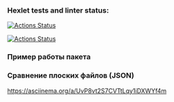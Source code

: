 ### Hexlet tests and linter status:
[![Actions Status](https://github.com/zvv1287/python-project-50/actions/workflows/hexlet-check.yml/badge.svg)](https://github.com/zvv1287/python-project-50/actions)

[![Actions Status](https://github.com/zvv1287/python-project-50/workflows/hexlet-check/badge.svg)](https://github.com/zvv1287/python-project-50/actions)

### Пример работы пакета
### Сравнение плоских файлов (JSON)
https://asciinema.org/a/UvP8vt2S7CVTtLqy1iDXWYf4m
